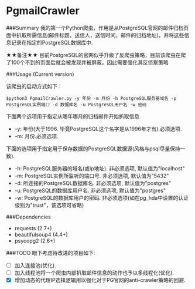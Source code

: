 PgmailCrawler
=============

###Summary
我的第一个Python爬虫，作用是从PostgreSQL官网的邮件归档页面中扒取所需信息(邮件标题，送信人，送信时间，邮件的归档地址)，并将这些信息记录在指定的PostgreSQL数据库中.

★★备注★★
目前PostgreSQL的官网似乎升级了反爬虫策略，目前该爬虫在爬了100个不到的页面后就会被发现并被屏蔽。因此需要强化其反侦察策略

###Usage (Current version)

该爬虫的启动方式如下：
````
$python3 PgmailCrawler.py -y 年份 -m 月份 -h PostgreSQL服务器域名 -p PostgreSQL实例端口 -d 数据库名 -u PostgreSQL用户名 -w 密码
````

下面两个选项用于指定从哪年哪月的归档邮件开始扒取信息
* -y:  年份(大于1996. 毕竟PostgreSQL这个名字是从1996年才有).必须选项.
* -m:  月份.必须选项.

下面的选项用于指定用于保存数据的PostgreSQL数据源(风格与psql尽量保持一致).
* -h:  PostgreSQL服务器的域名(或ip地址). 非必须选项, 默认值为"localhost"
* -m:  PostgreSQL实例所监听的端口号.     非必须选项, 默认值为"5432"
* -d:  所连接的PostgreSQL数据库名.       非必须选项, 默认值为"postgres"
* -u:  PostgreSQL的数据库用户名.         非必须选项, 默认值为"postgres"
* -w:  PostgreSQL的数据库用户的密码.     非必须选项(如在pg_hda中设置的认证级别为"trust"，该选项可省略)

###Dependencies
* requests (2.7+)
* beautifulsoup4 (4.4+)
* psycopg2 (2.6+)

###TODO
眼下考虑待改进的项目如下:
- [ ] 加入连接池(优化).
- [ ] 加入线程池将一个爬虫内部扒取邮件信息的动作也予以多线程化(优化).
- [x] 增加动态的代理IP选择逻辑用以强化对于PG官网的anti-crawler策略的回避.
